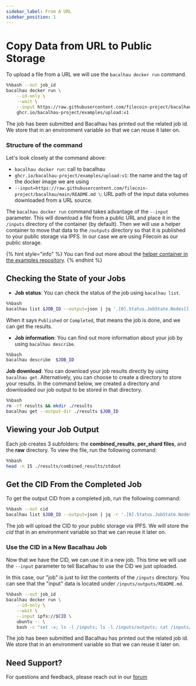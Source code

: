 ```yaml
---
sidebar_label: From A URL
sidebar_position: 1
---
```


# Copy Data from URL to Public Storage

To upload a file from a URL we will use the `bacalhau docker run` command.

```bash
%%bash --out job_id
bacalhau docker run \
    --id-only \
    --wait \
    --input https://raw.githubusercontent.com/filecoin-project/bacalhau/main/README.md \
    ghcr.io/bacalhau-project/examples/upload:v1
```

The job has been submitted and Bacalhau has printed out the related job id. We store that in an environment variable so that we can reuse it later on.

### Structure of the command

Let's look closely at the command above:

* `bacalhau docker run`: call to bacalhau
* `ghcr.io/bacalhau-project/examples/upload:v1`: the name and the tag of the docker image we are using
* `--input=https://raw.githubusercontent.com/filecoin-project/bacalhau/main/README.md \`: URL path of the input data volumes downloaded from a URL source.

The `bacalhau docker run` command takes advantage of the `--input` parameter. This will download a file from a public URL and place it in the `/inputs` directory of the container (by default). Then we will use a helper container to move that data to the `/outputs` directory so that it is published to your public storage via IPFS. In our case we are using Filecoin as our public storage.

{% hint style="info" %}
You can find out more about the [helper container in the examples repository](https://github.com/bacalhau-project/examples/tree/main/tools/upload).
{% endhint %}

## Checking the State of your Jobs

* **Job status**: You can check the status of the job using `bacalhau list`.

```bash
%%bash
bacalhau list $JOB_ID --output=json | jq '.[0].Status.JobState.Nodes[] | .Shards."0" | select(.RunOutput)'
```

When it says `Published` or `Completed`, that means the job is done, and we can get the results.

* **Job information**: You can find out more information about your job by using `bacalhau describe`.

```bash
%%bash
bacalhau describe  $JOB_ID
```

**Job download**: You can download your job results directly by using `bacalhau get`. Alternatively, you can choose to create a directory to store your results. In the command below, we created a directory and downloaded our job output to be stored in that directory.

```bash
%%bash
rm -rf results && mkdir ./results
bacalhau get --output-dir ./results $JOB_ID
```

## Viewing your Job Output

Each job creates 3 subfolders: the **combined\_results**, **per\_shard files**, and the **raw** directory. To view the file, run the following command:

```bash
%%bash
head -n 15 ./results/combined_results/stdout
```

## Get the CID From the Completed Job

To get the output CID from a completed job, run the following command:

```bash
%%bash --out cid
bacalhau list $JOB_ID --output=json | jq -r '.[0].Status.JobState.Nodes[] | .Shards."0".PublishedResults | select(.CID) | .CID'
```

The job will upload the CID to your public storage via IPFS. We will store the _cid_ that in an environment variable so that we can reuse it later on.

### Use the CID in a New Bacalhau Job

Now that we have the CID, we can use it in a new job. This time we will use the `--input` parameter to tell Bacalhau to use the CID we just uploaded.

In this case, our "job" is just to list the contents of the `/inputs` directory. You can see that the "input" data is located under `/inputs/outputs/README.md`.

```bash
%%bash --out job_id
bacalhau docker run \
    --id-only \
    --wait \
    --input ipfs://$CID \
    ubuntu -- \
    bash -c "set -x; ls -l /inputs; ls -l /inputs/outputs; cat /inputs/outputs/README.md"
```

The job has been submitted and Bacalhau has printed out the related job id. We store that in an environment variable so that we can reuse it later on.

## Need Support?

For questions and feedback, please reach out in our [forum](https://github.com/filecoin-project/bacalhau/discussions)
